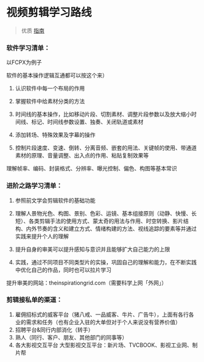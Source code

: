# 视频剪辑学习路线

> 优质 [指南](https://www.bilibili.com/video/BV1Rr4y167UU?share_source=copy_web)

### 软件学习清单：

以FCPX为例子

软件的基本操作逻辑互通都可以按这个来）

1. 认识软件中每一个布局的作用

2. 掌握软件中给素材分类的方法  

3. 时间线的基本操作，比如移动片段、切割素材、调整片段参数以及放大缩小时间线、标记、时间线参数设置、独奏、关闭轨道或素材

4. 添加转场、特殊效果及字幕的操作

5. 控制片段速度、变速、倒转、分离音频、嵌套的用法、关键帧的使用、带通道素材的原理、音量调整、出入点的作用、粘贴复制效果等

理解帧率、编码、封装格式、分辨率、曝光控制、偏色、构图等基本常识

### 进阶之路学习清单：                   

1. 参照前文学会剪辑软件的基础功能

2. 理解人景物光色、构图、景别、色彩、运镜、基本组接原则（动静、快慢、长短）、各类剪辑手法的使用方式、蒙太奇的用法与作用、时空转换、影片结构、内外节奏的含义和建立方式、情绪构建的方法、视线追踪的要素等并通过实践来提升个人的理解

3. 提升自身的审美可以提升感知与意识并且能够扩大自己能力的上限

4. 实践，通过不同项目不同类型片的实操，巩固自己的理解和能力，在不断实践中优化自己的作品，同时也可以拉片学习

提升审美的网站：theinspirationgrid.com（需要科学上网「外网」）



### 剪辑接私单的渠道：

1. 雇佣招标式的威客平台（猪八戒、一品威客、牛片、广告牛），上面有各行各业的需求和任务（也有企业入驻的大单但对于个人来说没有营养价值）
2. 招聘平台&同行内部消化（转手）
3. 熟人（同行、客户、朋友、其他部门的同事等）
4. 各大影视交互平台
   大型影视交互平台：新片场、TVCBOOK、影视工业网、制片帮